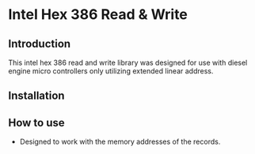 # Intel Hex 386 Read & Write

## Introduction

This intel hex 386 read and write library was designed for use with diesel engine micro controllers
only utilizing extended linear address.

## Installation

## How to use





- Designed to work with the memory addresses of the records.